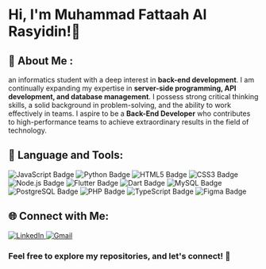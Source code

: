 # Hi, I'm Muhammad Fattaah Al Rasyidin!👋

## 🚀 About Me :
an informatics student with a deep interest in **back-end development**. I am continually expanding my expertise in **server-side programming, API development, and database management**. I possess strong critical thinking skills, a solid background in problem-solving, and the ability to work effectively in teams. I aspire to be a **Back-End Developer** who contributes to high-performance teams to achieve extraordinary results in the field of technology. 

## 🧰 Language and Tools:
![JavaScript Badge](https://img.shields.io/badge/JavaScript-F7DF1E?logo=javascript&logoColor=000&style=for-the-badge) ![Python Badge](https://img.shields.io/badge/Python-3776AB?logo=python&logoColor=fff&style=for-the-badge) ![HTML5 Badge](https://img.shields.io/badge/HTML5-E34F26?logo=html5&logoColor=fff&style=for-the-badge) ![CSS3 Badge](https://img.shields.io/badge/CSS3-1572B6?logo=css3&logoColor=fff&style=for-the-badge) ![Node.js Badge](https://img.shields.io/badge/Node.js-5FA04E?logo=nodedotjs&logoColor=fff&style=for-the-badge) ![Flutter Badge](https://img.shields.io/badge/Flutter-02569B?logo=flutter&logoColor=fff&style=for-the-badge) ![Dart Badge](https://img.shields.io/badge/Dart-0175C2?logo=dart&logoColor=fff&style=for-the-badge) ![MySQL Badge](https://img.shields.io/badge/MySQL-4479A1?logo=mysql&logoColor=fff&style=for-the-badge) ![PostgreSQL Badge](https://img.shields.io/badge/PostgreSQL-4169E1?logo=postgresql&logoColor=fff&style=for-the-badge) ![PHP Badge](https://img.shields.io/badge/PHP-777BB4?logo=php&logoColor=fff&style=for-the-badge) ![TypeScript Badge](https://img.shields.io/badge/TypeScript-3178C6?logo=typescript&logoColor=fff&style=for-the-badge) ![Figma Badge](https://img.shields.io/badge/Figma-F24E1E?logo=figma&logoColor=fff&style=for-the-badge)

## 🌐 Connect with Me:

<p>
  <a href="https://www.linkedin.com/in/muhammad-fattaah-al-rasyidin/">
    <img alt="LinkedIn" src="https://img.shields.io/badge/LinkedIn-%230077B5.svg?style=for-the-badge&logo=linkedin&logoColor=white"/>
  </a>
  <a href="mailto:fattaah99@gmail.com">
    <img alt="Gmail" src="https://img.shields.io/badge/Gmail-%23D14836.svg?style=for-the-badge&logo=gmail&logoColor=white"/>
  </a>
</p>

### Feel free to explore my repositories, and let's connect! 🚀
